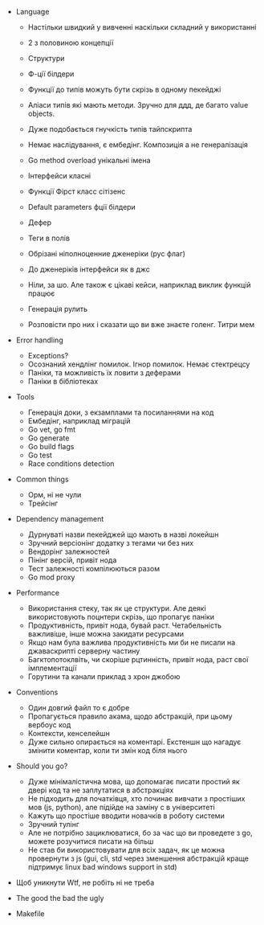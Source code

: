 
- Language
  - Настільки швидкий у вивченні наскільки складний у використанні
  - 2 з половиною концепції
  
  - Структури
  - Ф-ції білдери
  - Функції до типів можуть бути скрізь в одному пекейджі
  - Аліаси типів які мають методи. Зручно для ддд, де багато value objects.
  - Дуже подобається гнучкість типів тайпскрипта
  - Немає наслідування, є ембедінг. Композиція а не генералізація
  - Go method overload унікальні імена
  
  - Інтерфейси класні
  
  - Функції Фірст класс сітізенс
  - Default parameters фції білдери
  - Дефер
  
  - Теги в полів
  - Обрізані ніполноценние дженеріки (рус флаг)
  - До дженеріків інтерфейси як в джс
  - Ніли, за шо. Але також є цікаві кейси, наприклад виклик функцій працює
  - Генерація рулить
  - Розповісти про них і сказати що ви вже знаєте голенг. Титри мем

- Error handling
  - Exceptions?
  - Осознаний хендлінг помилок. Ігнор помилок. Немає стектрецсу
  - Паніки, та можливість їх ловити з деферами
  - Паніки в бібліотеках

- Tools
  - Генерація доки, з екзамплами та посиланнями на код
  - Ембедінг, наприклад міграцій
  - Go vet, go fmt
  - Go generate
  - Go build flags
  - Go test
  - Race conditions detection

- Common things
  - Орм, ні не чули
  - Трейсінг

- Dependency management
  - Дурнуваті назви пекейджей що мають в назві локейшн
  - Зручний версіонінг додатку з тегами чи без них
  - Вендорінг залежностей
  - Пінінг версій, привіт нода
  - Тест залежності компілюються разом
  - Go mod proxy

- Performance
  - Використання стеку, так як це структури. Але деякі використовують поцнтери скрізь, що пропагує паніки
  - Продуктивність, привіт нода, бувай раст. Четабельність важливіше, інше можна закидати ресурсами
  - Якщо нам була важлива продуктивність ми би не писали на джаваскрипті серверну частину
  - Багктопотоклвіть, чи скоріше рцтинність, привіт нода, раст свої імплементації
  - Горутини та канали приклад з хрон джобою

- Conventions
  - Один довгий файл то є добре
  - Пропагується правило акама, щодо абстракцій, при цьому вербоус код
  - Контексти, кенселейшн
  - Дуже сильно опирається на коментарі. Екстеншн що нагадує змінити коментар, коли ти змін код біля нього

- Should you go?
  - Дуже мінімалістична мова, що допомагає писати простий як двері код та не заплутатися в абстракціях
  - Не підходить для початківця, хто починає вивчати з простіших мов (js, python), але підійде на заміну c в університеті
  - Кажуть що простіше вводити новачків в роботу системи
  - Зручний тулінг
  - Але не потрібно зациклюватися, бо за час що ви проведете з go, можете розучитися писати на більш 
  - Не став би використовувати для всіх задач, як це можна провернути з js (gui, cli, std через зменшення абстракцій краще підтримує linux bad windows support in std)


- Щоб уникнути Wtf, не робіть ні не треба
- The good the bad the ugly
- Makefile